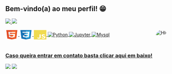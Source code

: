 ## Bem-vindo(a) ao meu perfil! 😁

 <div>
   <a href="https://github.com/CamisaoLucas">
   <img height="180em" src="https://github-readme-stats.vercel.app/api?username=CamisaoLucas&show_icons=true&theme=tokyonight&include_all_commits=true&count_private=true"/>
   <img height="180em" src="https://github-readme-stats.vercel.app/api/top-langs/?username=CamisaoLucas&layout=compact&langs_count=6&theme=tokyonight"/>
</div>
    
<div style="display: inline_block"><br>
  <img align="center" alt="HTML" height="30" width="40" src="https://raw.githubusercontent.com/devicons/devicon/master/icons/html5/html5-original.svg">
  <img align="center" alt="CSS" height="30" width="40" src="https://raw.githubusercontent.com/devicons/devicon/master/icons/css3/css3-original.svg">
  <img align="center" alt="Js" height="30" width="40" src="https://raw.githubusercontent.com/devicons/devicon/master/icons/javascript/javascript-plain.svg">
  <img align="center" alt="Python" height="30" width="40" src="https://cdn.jsdelivr.net/gh/devicons/devicon@latest/icons/python/python-original.svg">
  <img align="center" alt="Jupyter" height="30" width="40" src="https://cdn.jsdelivr.net/gh/devicons/devicon@latest/icons/jupyter/jupyter-original-wordmark.svg">
  <img align="center" alt="Mysql" height="30" width="40" src="https://cdn.jsdelivr.net/gh/devicons/devicon@latest/icons/mysql/mysql-original.svg">
  <img align="right" alt="HP" height="150" style="border-radius:50px;" src="https://i.giphy.com/media/v1.Y2lkPTc5MGI3NjExY2k3ZTJlaHVhbjBhbWU1MXpxYW02YnlxZ3RmdjhxbGdmdmEybHdpayZlcD12MV9pbnRlcm5hbF9naWZfYnlfaWQmY3Q9Zw/9H279yb0blggo/giphy.gif">
</div>
 
<br>
 
### Caso queira entrar em contato basta clicar aqui em baixo!
 
<div> 
  <a href = "mailto:lucascamisao98@gmail.com"><img src="https://img.shields.io/badge/-Gmail-%23333?style=for-the-badge&logo=gmail&logoColor=white" target="_blank"></a>
  <a href="https://www.linkedin.com/in/lucascamisao" target="_blank"><img src="https://img.shields.io/badge/-LinkedIn-%230077B5?style=for-the-badge&logo=linkedin&logoColor=white" target="_blank"></a>
</div>
